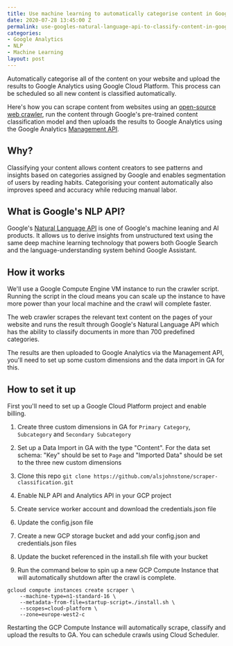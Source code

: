 ```yaml
---
title: Use machine learning to automatically categorise content in Google Analytics
date: 2020-07-28 13:45:00 Z
permalink: use-googles-natural-language-api-to-classify-content-in-google-analytics
categories:
- Google Analytics
- NLP
- Machine Learning
layout: post
---
```


Automatically categorise all of the content on your website and upload the results to Google Analytics using Google Cloud Platform. This process can be scheduled so all new content is classified automatically.

<amp-img src="/assets/images/nlp-ga.jpg" width="1280" height="720" layout="responsive"></amp-img>

Here's how you can scrape content from websites using an [open-source web crawler](https://github.com/yujiosaka/headless-chrome-crawler), run the content through Google's pre-trained content classification model and then uploads the results to Google Analytics using the Google Analytics [Management API](https://developers.google.com/analytics/devguides/config/mgmt/v3). 

## Why?

Classifying your content allows content creators to see patterns and insights based on categories assigned by Google and enables segmentation of users by reading habits. Categorising your content automatically also improves speed and accuracy while reducing manual labor.

## What is Google's NLP API?

Google's [Natural Language API](https://cloud.google.com/natural-language) is one of Google's machine leaning and AI products. It allows us to derive insights from unstructured text using the same deep machine learning technology that powers both Google Search and the language-understanding system behind Google Assistant.

## How it works

We'll use a Google Compute Engine VM instance to run the crawler script. Running the script in the cloud means you can scale up the instance to have more power than your local machine and the crawl will complete faster.

<amp-img src="/assets/images/scraper-vm.png" width="2386" height="654" layout="responsive"></amp-img>

The web crawler scrapes the relevant text content on the pages of your website and runs the result through Google's Natural Language API which has the ability to classify documents in more than 700 predefined categories.

The results are then uploaded to Google Analytics via the Management API, you'll need to set up some custom dimensions and the data import in GA for this.

## How to set it up

First you'll need to set up a Google Cloud Platform project and enable billing.

1) Create three custom dimensions in GA for `Primary Category`, `Subcategory` and `Secondary Subcategory`

2) Set up a Data Import in GA with the type "Content". For the data set schema: "Key" should be set to `Page` and "Imported Data" should be set to the three new custom dimensions

3) Clone this repo `git clone https://github.com/alsjohnstone/scraper-classification.git`

4) Enable NLP API and Analytics API in your GCP project

5) Create service worker account and download the credentials.json file

6) Update the config.json file

7) Create a new GCP storage bucket and add your config.json and credentials.json files

8) Update the bucket referenced in the install.sh file with your bucket

9) Run the command below to spin up a new GCP Compute Instance that will automatically shutdown after the crawl is complete.

```
gcloud compute instances create scraper \
    --machine-type=n1-standard-16 \
    --metadata-from-file=startup-script=./install.sh \
    --scopes=cloud-platform \
    --zone=europe-west2-c
```

Restarting the GCP Compute Instance will automatically scrape, classify and upload the results to GA. You can schedule crawls using Cloud Scheduler.

